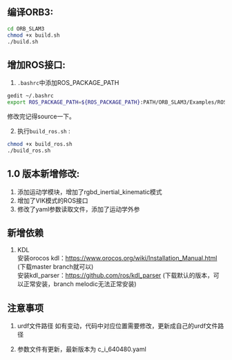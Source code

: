 ## 编译ORB3:

```bash
cd ORB_SLAM3
chmod +x build.sh
./build.sh
```

## 增加ROS接口:

1. `.bashrc`中添加ROS_PACKAGE_PATH

  ```bash
gedit ~/.bashrc 
export ROS_PACKAGE_PATH=${ROS_PACKAGE_PATH}:PATH/ORB_SLAM3/Examples/ROS
  ```
修改完记得source一下。

2. 执行`build_ros.sh` :
  ```bash
chmod +x build_ros.sh
./build_ros.sh
  ```

## 1.0 版本新增修改:
1. 添加运动学模块，增加了rgbd_inertial_kinematic模式
2. 增加了VIK模式的ROS接口
3. 修改了yaml参数读取文件，添加了运动学外参

## 新增依赖
1. KDL \
   安装orocos kdl：https://www.orocos.org/wiki/Installation_Manual.html   (下载master branch就可以)\
   安装kdl_parser：https://github.com/ros/kdl_parser
   (下载默认的版本，可以正常安装，branch melodic无法正常安装)
   
## 注意事项
1. urdf文件路径
   如有变动，代码中对应位置需要修改，更新成自己的urdf文件路径

2. 参数文件有更新，最新版本为 c_i_640480.yaml

